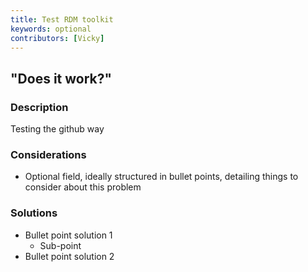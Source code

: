 ```yaml
---
title: Test RDM toolkit 
keywords: optional
contributors: [Vicky]
---
```


## "Does it work?"
 
### Description

Testing the github way

### Considerations

* Optional field, ideally structured in bullet points, detailing things to consider about this problem

### Solutions
* Bullet point solution 1
  * Sub-point
* Bullet point solution 2
